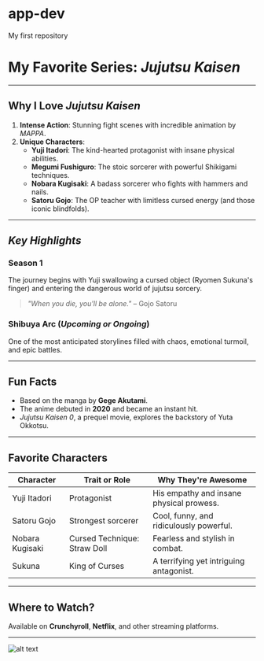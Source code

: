 # app-dev
My first repository
# **My Favorite Series: *Jujutsu Kaisen***  

---

## **Why I Love *Jujutsu Kaisen***  
1. **Intense Action**: Stunning fight scenes with incredible animation by *MAPPA*.  
2. **Unique Characters**:  
   - **Yuji Itadori**: The kind-hearted protagonist with insane physical abilities.  
   - **Megumi Fushiguro**: The stoic sorcerer with powerful Shikigami techniques.  
   - **Nobara Kugisaki**: A badass sorcerer who fights with hammers and nails.  
   - **Satoru Gojo**: The OP teacher with limitless cursed energy (and those iconic blindfolds).  

---

## *Key Highlights*  

### **Season 1**  
The journey begins with Yuji swallowing a cursed object (Ryomen Sukuna's finger) and entering the dangerous world of jujutsu sorcery.  
> *"When you die, you'll be alone."* – Gojo Satoru  

### **Shibuya Arc** (*Upcoming or Ongoing*)  
One of the most anticipated storylines filled with chaos, emotional turmoil, and epic battles.  

---

## Fun Facts  
- Based on the manga by **Gege Akutami**.  
- The anime debuted in **2020** and became an instant hit.  
- *Jujutsu Kaisen 0*, a prequel movie, explores the backstory of Yuta Okkotsu.  

---

## Favorite Characters  

| Character        | Trait or Role                      | Why They're Awesome                     |  
|------------------|------------------------------------|-----------------------------------------|  
| Yuji Itadori     | Protagonist                       | His empathy and insane physical prowess.|  
| Satoru Gojo      | Strongest sorcerer                | Cool, funny, and ridiculously powerful. |  
| Nobara Kugisaki  | Cursed Technique: Straw Doll      | Fearless and stylish in combat.         |  
| Sukuna           | King of Curses                    | A terrifying yet intriguing antagonist. |  

---

## Where to Watch?  
Available on **Crunchyroll**, **Netflix**, and other streaming platforms.  

---


![alt text](https://otakuusamagazine.com/wp-content/uploads/2020/09/jujutsu-kv-new-header.jpg)
